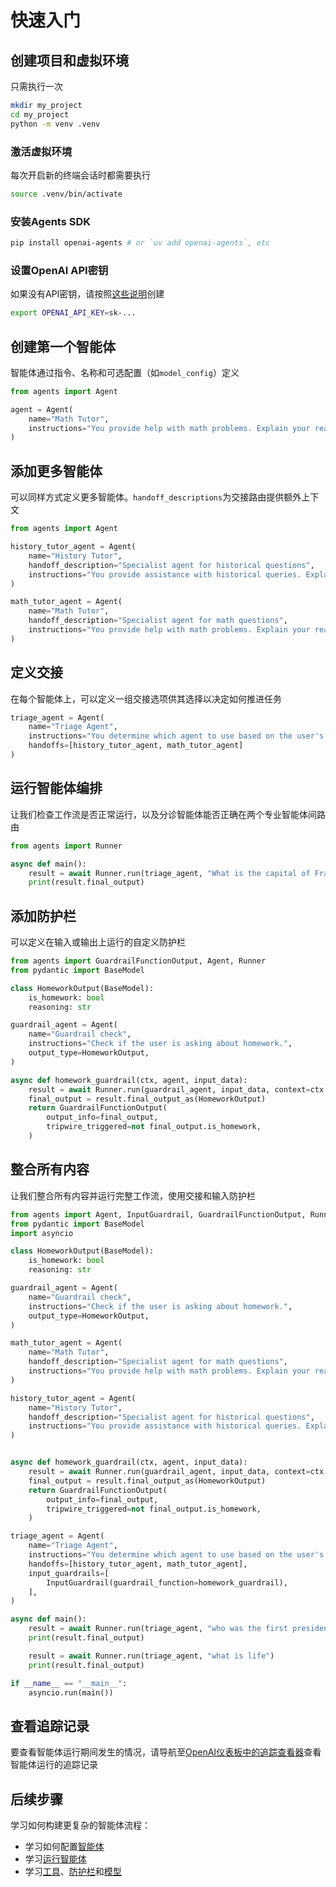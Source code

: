 # 快速入门

## 创建项目和虚拟环境

只需执行一次

```bash
mkdir my_project
cd my_project
python -m venv .venv
```

### 激活虚拟环境

每次开启新的终端会话时都需要执行

```bash
source .venv/bin/activate
```

### 安装Agents SDK

```bash
pip install openai-agents # or `uv add openai-agents`, etc
```

### 设置OpenAI API密钥

如果没有API密钥，请按照[这些说明](https://platform.openai.com/docs/quickstart#create-and-export-an-api-key)创建

```bash
export OPENAI_API_KEY=sk-...
```

## 创建第一个智能体

智能体通过指令、名称和可选配置（如`model_config`）定义

```python
from agents import Agent

agent = Agent(
    name="Math Tutor",
    instructions="You provide help with math problems. Explain your reasoning at each step and include examples",
)
```

## 添加更多智能体

可以同样方式定义更多智能体。`handoff_descriptions`为交接路由提供额外上下文

```python
from agents import Agent

history_tutor_agent = Agent(
    name="History Tutor",
    handoff_description="Specialist agent for historical questions",
    instructions="You provide assistance with historical queries. Explain important events and context clearly.",
)

math_tutor_agent = Agent(
    name="Math Tutor",
    handoff_description="Specialist agent for math questions",
    instructions="You provide help with math problems. Explain your reasoning at each step and include examples",
)
```

## 定义交接

在每个智能体上，可以定义一组交接选项供其选择以决定如何推进任务

```python
triage_agent = Agent(
    name="Triage Agent",
    instructions="You determine which agent to use based on the user's homework question",
    handoffs=[history_tutor_agent, math_tutor_agent]
)
```

## 运行智能体编排

让我们检查工作流是否正常运行，以及分诊智能体能否正确在两个专业智能体间路由

```python
from agents import Runner

async def main():
    result = await Runner.run(triage_agent, "What is the capital of France?")
    print(result.final_output)
```

## 添加防护栏

可以定义在输入或输出上运行的自定义防护栏

```python
from agents import GuardrailFunctionOutput, Agent, Runner
from pydantic import BaseModel

class HomeworkOutput(BaseModel):
    is_homework: bool
    reasoning: str

guardrail_agent = Agent(
    name="Guardrail check",
    instructions="Check if the user is asking about homework.",
    output_type=HomeworkOutput,
)

async def homework_guardrail(ctx, agent, input_data):
    result = await Runner.run(guardrail_agent, input_data, context=ctx.context)
    final_output = result.final_output_as(HomeworkOutput)
    return GuardrailFunctionOutput(
        output_info=final_output,
        tripwire_triggered=not final_output.is_homework,
    )
```

## 整合所有内容

让我们整合所有内容并运行完整工作流，使用交接和输入防护栏

```python
from agents import Agent, InputGuardrail, GuardrailFunctionOutput, Runner
from pydantic import BaseModel
import asyncio

class HomeworkOutput(BaseModel):
    is_homework: bool
    reasoning: str

guardrail_agent = Agent(
    name="Guardrail check",
    instructions="Check if the user is asking about homework.",
    output_type=HomeworkOutput,
)

math_tutor_agent = Agent(
    name="Math Tutor",
    handoff_description="Specialist agent for math questions",
    instructions="You provide help with math problems. Explain your reasoning at each step and include examples",
)

history_tutor_agent = Agent(
    name="History Tutor",
    handoff_description="Specialist agent for historical questions",
    instructions="You provide assistance with historical queries. Explain important events and context clearly.",
)


async def homework_guardrail(ctx, agent, input_data):
    result = await Runner.run(guardrail_agent, input_data, context=ctx.context)
    final_output = result.final_output_as(HomeworkOutput)
    return GuardrailFunctionOutput(
        output_info=final_output,
        tripwire_triggered=not final_output.is_homework,
    )

triage_agent = Agent(
    name="Triage Agent",
    instructions="You determine which agent to use based on the user's homework question",
    handoffs=[history_tutor_agent, math_tutor_agent],
    input_guardrails=[
        InputGuardrail(guardrail_function=homework_guardrail),
    ],
)

async def main():
    result = await Runner.run(triage_agent, "who was the first president of the united states?")
    print(result.final_output)

    result = await Runner.run(triage_agent, "what is life")
    print(result.final_output)

if __name__ == "__main__":
    asyncio.run(main())
```

## 查看追踪记录

要查看智能体运行期间发生的情况，请导航至[OpenAI仪表板中的追踪查看器](https://platform.openai.com/traces)查看智能体运行的追踪记录

## 后续步骤

学习如何构建更复杂的智能体流程：

-   学习如何配置[智能体](agents.md)
-   学习[运行智能体](running_agents.md)
-   学习[工具](tools.md)、[防护栏](guardrails.md)和[模型](models/index.md)
